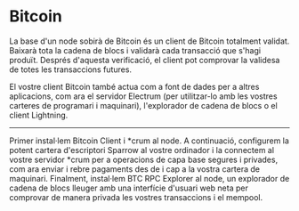# Bitcoin

La base d'un node sobirà de Bitcoin és un client de Bitcoin totalment validat.
Baixarà tota la cadena de blocs i validarà cada transacció que s'hagi produït.
Després d'aquesta verificació, el client pot comprovar la validesa de totes les
transaccions futures.

El vostre client Bitcoin també actua com a font de dades per a altres
aplicacions, com ara el servidor Electrum (per utilitzar-lo amb les vostres
carteres de programari i maquinari), l'explorador de cadena de blocs o el client
Lightning.

---

Primer instal·lem Bitcoin Client i *crum al node. A continuació, configurem la
potent cartera d'escriptori Sparrow al vostre ordinador i la connectem al vostre
servidor *crum per a operacions de capa base segures i privades, com ara enviar
i rebre pagaments des de i cap a la vostra cartera de maquinari. Finalment,
instal·lem BTC RPC Explorer al node, un explorador de cadena de blocs lleuger
amb una interfície d'usuari web neta per comprovar de manera privada les vostres
transaccions i el mempool.